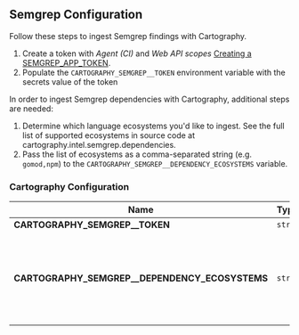 ## Semgrep Configuration

Follow these steps to ingest Semgrep findings with Cartography.

1. Create a token with *Agent (CI)* and *Web API scopes* [Creating a SEMGREP_APP_TOKEN](https://semgrep.dev/docs/semgrep-ci/running-semgrep-ci-with-semgrep-cloud-platform/#creating-a-semgrep_app_token).
1. Populate the `CARTOGRAPHY_SEMGREP__TOKEN` environment variable with the secrets value of the token

In order to ingest Semgrep dependencies with Cartography, additional steps are needed:

1. Determine which language ecosystems you'd like to ingest.
See the full list of supported ecosystems in source code at cartography.intel.semgrep.dependencies.
1. Pass the list of ecosystems as a comma-separated string (e.g. `gomod,npm`) to the `CARTOGRAPHY_SEMGREP__DEPENDENCY_ECOSYSTEMS` variable.

### Cartography Configuration

| **Name** | **Type** | **Description** |
|----------|----------|-----------------|
| **CARTOGRAPHY_SEMGREP__TOKEN** | `str` | The Semgrep app token key. |
| **CARTOGRAPHY_SEMGREP__DEPENDENCY_ECOSYSTEMS** | `str` | Comma-separated list of language ecosystems for which dependencies will be retrieved from Semgrep. For example, a value of "gomod,npm" will retrieve Go and NPM dependencies. See the full list of supported ecosystems in source code at cartography.intel.semgrep.dependencies. |
